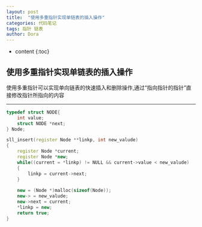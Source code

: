 ```yaml
---
layout: post
title:  "使用多重指针实现单链表的插入操作"
categories: 代码笔记
tags: 指针 链表 
author: Dora
---
```


* content
{:toc}
## 使用多重指针实现单链表的插入操作
使用多重指针可以实现单向链表的快速插入和删除操作,通过“指向指针的指针”直接修改指针所指向的内容

-----------------------------------------------------------------------------









```cpp
typedef struct NODE{
	int value;
	struct NODE *next;
} Node;

sll_insert(register Node **linkp, int new_valude)
{
	register Node *current;
	register Node *new;
	while((current = *linkp) != NULL && current->value < new_valude)
	{
		linkp = current->next;
	}
	
	new = (Node *)malloc(sizeof(Node));
	new-> = new_valude;
	new->next = current;
	*linkp = new;
	return true;
}
```
